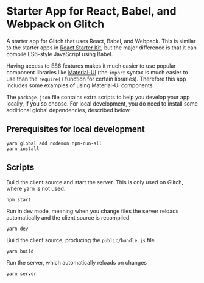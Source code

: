 # Starter App for React, Babel, and Webpack on Glitch

A starter app for Glitch that uses React, Babel, and Webpack. This is similar to  the starter apps in [React Starter Kit](https://glitch.com/react-starter-kit), but the major difference is that it can compile ES6-style JavaScript using Babel.

Having access to ES6 features makes it much easier to use popular component libraries like [Material-UI](https://material-ui.com/) (the `import` syntax is much easier to use than the `require()` function for certain libraries). Therefore this app includes some examples of using Material-UI components.

The `package.json` file contains extra scripts to help you develop your app locally, if you so choose. For local development, you do need to install some additional global dependencies, described below.

## Prerequisites for local development

    yarn global add nodemon npm-run-all
    yarn install

## Scripts

Build the client source and start the server. This is only used on Glitch, where yarn is not used.

    npm start

Run in dev mode, meaning when you change files the server reloads automatically and the client source is recompiled

    yarn dev

Build the client source, producing the `public/bundle.js` file

    yarn build

Run the server, which automatically reloads on changes

    yarn server
